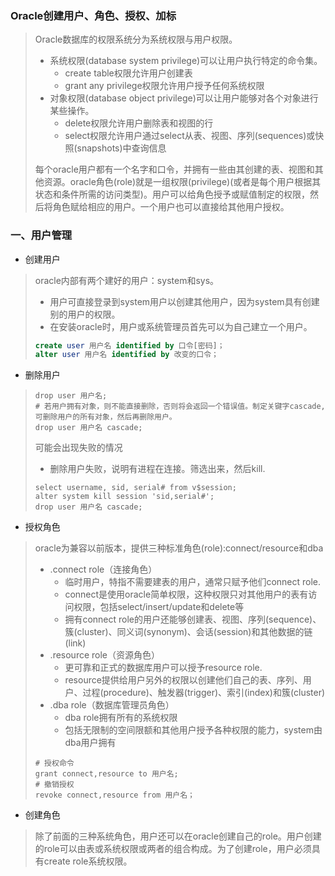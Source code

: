 ### Oracle创建用户、角色、授权、加标

> Oracle数据库的权限系统分为系统权限与用户权限。
>
> * 系统权限\(database system privilege\)可以让用户执行特定的命令集。
>   * create table权限允许用户创建表
>   * grant any privilege权限允许用户授予任何系统权限
> * 对象权限\(database object privilege\)可以让用户能够对各个对象进行某些操作。
>   * delete权限允许用户删除表和视图的行
>   * select权限允许用户通过select从表、视图、序列\(sequences\)或快照\(snapshots\)中查询信息
>
> 每个oracle用户都有一个名字和口令，并拥有一些由其创建的表、视图和其他资源。oracle角色\(role\)就是一组权限\(privilege\)\(或者是每个用户根据其状态和条件所需的访问类型\)。用户可以给角色授予或赋值制定的权限，然后将角色赋给相应的用户。一个用户也可以直接给其他用户授权。

### 一、用户管理

* 创建用户

> oracle内部有两个建好的用户：system和sys。
>
> * 用户可直接登录到system用户以创建其他用户，因为system具有创建别的用户的权限。
> * 在安装oracle时，用户或系统管理员首先可以为自己建立一个用户。
>
> ```SQL
> create user 用户名 identified by 口令[密码]；
> alter user 用户名 identified by 改变的口令；
> ```

* 删除用户

> ```
> drop user 用户名;
> # 若用户拥有对象，则不能直接删除，否则将会返回一个错误值。制定关键字cascade,可删除用户的所有对象，然后再删除用户。
> drop user 用户名 cascade;
> ```
>
> 可能会出现失败的情况
>
> * 删除用户失败，说明有进程在连接。筛选出来，然后kill.
>
> ```
> select username, sid, serial# from v$session;
> alter system kill session 'sid,serial#';
> drop user 用户名 cascade;
> ```

* 授权角色

> oracle为兼容以前版本，提供三种标准角色\(role\):connect/resource和dba
>
> * .connect role（连接角色）
>   * 临时用户，特指不需要建表的用户，通常只赋予他们connect role.
>   * connect是使用oracle简单权限，这种权限只对其他用户的表有访问权限，包括select/insert/update和delete等
>   * 拥有connect role的用户还能够创建表、视图、序列\(sequence\)、簇\(cluster\)、同义词\(synonym\)、会话\(session\)和其他数据的链\(link\)
> * .resource role（资源角色）
>   * 更可靠和正式的数据库用户可以授予resource role.
>   * resource提供给用户另外的权限以创建他们自己的表、序列、用户、过程\(procedure\)、触发器\(trigger\)、索引\(index\)和簇\(cluster\)
> * .dba role（数据库管理员角色）
>   * dba role拥有所有的系统权限
>   * 包括无限制的空间限额和其他用户授予各种权限的能力，system由dba用户拥有
>
> ```
> # 授权命令
> grant connect,resource to 用户名;
> # 撤销授权
> revoke connect,resource from 用户名；
> ```

* 创建角色

> 除了前面的三种系统角色，用户还可以在oracle创建自己的role。用户创建的role可以由表或系统权限或两者的组合构成。为了创建role，用户必须具有create role系统权限。



